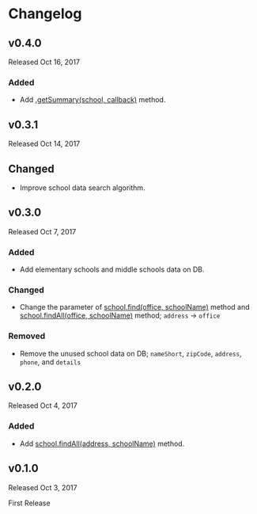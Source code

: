 # Changelog

## v0.4.0

Released Oct 16, 2017

### Added

- Add [.getSummary(school, callback)](#schoolschoolinfogetsummaryschool-callback) method.

## v0.3.1

Released Oct 14, 2017

## Changed

- Improve school data search algorithm.

## v0.3.0

Released Oct 7, 2017

### Added

- Add elementary schools and middle schools data on DB.

### Changed

- Change the parameter of [school.find(office, schoolName)](./API.md#schoolfindoffice-schoolname) method and [school.findAll(office, schoolName)](./API.md#schoolfindalloffice-schoolname) method; `address` -> `office`

### Removed

- Remove the unused school data on DB; `nameShort`, `zipCode`, `address`, `phone`, and `details`

## v0.2.0

Released Oct 4, 2017

### Added

- Add [school.findAll(address, schoolName)](./API.md#schoolfindalladdress-schoolname) method.

## v0.1.0

Released Oct 3, 2017

First Release
